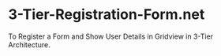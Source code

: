 3-Tier-Registration-Form.net
============================

To Register a Form and Show User Details in Gridview in 3-Tier Architecture.